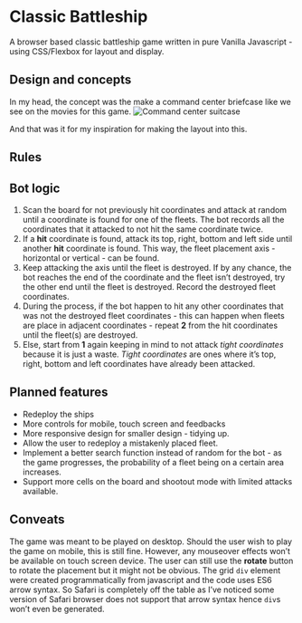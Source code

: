 # Classic Battleship

A browser based classic battleship game written in pure Vanilla Javascript - using CSS/Flexbox for layout and display.

## Design and concepts
In my head, the concept was the make a command center briefcase like we see on the movies for this game. 
![Command center suitcase](https://i.imgur.com/004i4KS.png)

And that was it for my inspiration for making the layout into this.



## Rules


## Bot logic
1. Scan the board for not previously hit coordinates and attack at random until a coordinate is found for one of the fleets. The bot records all the coordinates that it attacked to not hit the same coordinate twice.
2. If a **hit** coordinate is found, attack its top, right, bottom and left side until another **hit** coordinate is found. This way, the fleet placement axis - horizontal or vertical - can be found.
3. Keep attacking the axis until the fleet is destroyed. If by any chance, the bot reaches the end of the coordinate and the fleet isn’t destroyed, try the other end until the fleet is destroyed. Record the destroyed fleet coordinates.
4. During the process, if the bot happen to hit any other coordinates that was not the destroyed fleet coordinates - this can happen when fleets are place in adjacent coordinates - repeat **2** from the hit coordinates until the fleet(s) are destroyed.
5. Else, start from **1** again keeping in mind to not attack *tight coordinates*  because it is just a waste. *Tight coordinates* are ones where it’s top, right, bottom and left coordinates have already been attacked.

## Planned features
* Redeploy the ships
* More controls for mobile, touch screen and feedbacks
* More responsive design for smaller design - tidying up.
* Allow the user to redeploy a mistakenly placed fleet.
* Implement a better search function instead of random for the bot - as the game progresses, the probability of a fleet being on a certain area increases.
* Support more cells on the board and shootout mode with limited attacks available.

## Conveats
The game was meant to be played on desktop. Should the user wish to play the game on mobile, this is still fine. However, any mouseover effects won’t be available on touch screen device. The user can still use the **rotate** button to rotate the placement but it might not be obvious. The grid `div` element were created programmatically from javascript and the code uses ES6 arrow syntax. So Safari is completely off the table as I’ve noticed some version of Safari browser does not support that arrow syntax hence `div`s won’t even be generated.
